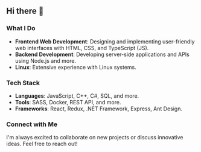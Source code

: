 ## Hi there 👋

### What I Do
- **Frontend Web Development**: Designing and implementing user-friendly web interfaces with HTML, CSS, and TypeScript (JS).
- **Backend Development**: Developing server-side applications and APIs using Node.js and more.
- **Linux**: Extensive experience with Linux systems.

### Tech Stack
- **Languages**: JavaScript, C++, C#, SQL, and more.
- **Tools**: SASS, Docker, REST API, and more.
- **Frameworks**: React, Redux, .NET Framework, Express, Ant Design.

### Connect with Me
I'm always excited to collaborate on new projects or discuss innovative ideas. Feel free to reach out!
